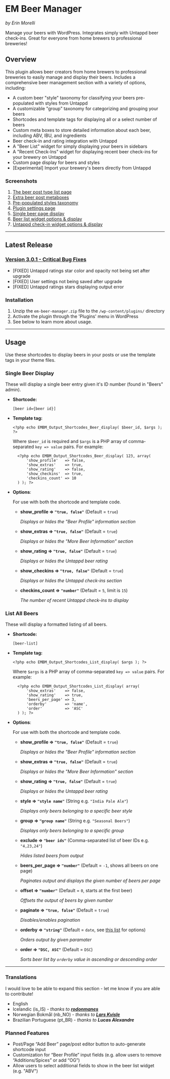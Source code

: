 # EM Beer Manager #

*by Erin Morelli*

Manage your beers with WordPress. Integrates simply with Untappd beer check-ins. Great for everyone from home brewers to professional breweries!


## Overview ###

This plugin allows beer creators from home brewers to professional breweries to easily manage and display their beers. Includes a comprehensive beer management section with a variety of options, including:

* A custom beer "style" taxonomy for classifying your beers pre-populated with styles from Untappd
* A customizable "group" taxonomy for categorizing and grouping your beers
* Shortcodes and template tags for displaying all or a select number of beers
* Custom meta boxes to store detailed information about each beer, including ABV, IBU, and ingredients
* Beer check-in and rating integration with Untappd
* A "Beer List" widget for simply displaying your beers in sidebars
* A "Recent Check-Ins" widget for displaying recent beer check-ins for your brewery on Untappd
* Custom page display for beers and styles
* [Experimental] Import your brewery's beers directly from Untappd


### Screenshots ###

1. [The beer post type list page](https://raw.githubusercontent.com/ErinMorelli/em-beer-manager/master/screenshot-1.jpg)
2. [Extra beer post metaboxes](https://raw.githubusercontent.com/ErinMorelli/em-beer-manager/master/screenshot-2.jpg)
3. [Pre-populated styles taxonomy](https://raw.githubusercontent.com/ErinMorelli/em-beer-manager/master/screenshot-3.jpg)
4. [Plugin settings page](https://raw.githubusercontent.com/ErinMorelli/em-beer-manager/master/screenshot-4.jpg)
5. [Single beer page display](https://raw.githubusercontent.com/ErinMorelli/em-beer-manager/master/screenshot-5.jpg)
6. [Beer list widget options & display](https://raw.githubusercontent.com/ErinMorelli/em-beer-manager/master/screenshot-6.jpg)
7. [Untappd check-in widget options & display](https://raw.githubusercontent.com/ErinMorelli/em-beer-manager/master/screenshot-7.jpg)



*****


## Latest Release ##

### [Version 3.0.1 - Critical Bug Fixes](https://github.com/ErinMorelli/em-beer-manager/releases/download/v3.0.1/em-beer-manager.3.0.1.zip) ###
* [FIXED] Untappd ratings star color and opacity not being set after upgrade
* [FIXED] User settings not being saved after upgrade
* [FIXED] Untappd ratings stars displaying output error



### Installation ###

1. Unzip the `em-beer-manager.zip` file to the `/wp-content/plugins/` directory
1. Activate the plugin through the 'Plugins' menu in WordPress
1. See below to learn more about usage.


*****

## Usage ##


Use these shortcodes to display beers in your posts or use the template tags in your theme files.


### Single Beer Display ###

These will display a single beer entry given it's ID number (found in "Beers" admin).

* __Shortcode:__

    `[beer id={beer id}]`

* __Template tag:__

    `<?php echo EMBM_Output_Shortcodes_Beer_display( $beer_id, $args ); ?>`

    Where `$beer_id` is required and `$args` is a PHP array of comma-separated `key => value` pairs. For example:

        <?php echo EMBM_Output_Shortcodes_Beer_display( 123, array(
            'show_profile'   => false,
            'show_extras'    => true,
            'show_rating'    => false,
            'show_checkins'  => true,
            'checkins_count' => 10
        ) ); ?>

* __Options__:

    For use with both the shortcode and template code.

    * __show_profile => `"true, false"`__ (Default = `true`)

        *Displays or hides the "Beer Profile" information section*

    * __show_extras => `"true, false"`__ (Default = `true`)

        *Displays or hides the "More Beer Information" section*

    * __show_rating => `"true, false"`__ (Default = `true`)

        *Displays or hides the Untappd beer rating*

    * __show_checkins => `"true, false"`__ (Default = `true`)

        *Displays or hides the Untappd check-ins section*

    * __checkins_count => `"number"`__ (Default = `5`, limit is `15`)

        *The number of recent Untappd check-ins to display*


### List All Beers ###

These will display a formatted listing of all beers.

* __Shortcode:__

    `[beer-list]`

* __Template tag:__

    `<?php echo EMBM_Output_Shortcodes_List_display( $args ); ?>`

    Where `$args` is a PHP array of comma-separated `key => value` pairs. For example:

        <?php echo EMBM_Output_Shortcodes_List_display( array(
            'show_extras'    => false,
            'show_rating'    => true,
            'beers_per_page' => 3,
            'orderby'        => 'name',
            'order'          => 'ASC'
        ) ); ?>

* __Options__:

    For use with both the shortcode and template code.

    * __show_profile => `"true, false"`__ (Default = `true`)

        *Displays or hides the "Beer Profile" information section*

    * __show_extras => `"true, false"`__ (Default = `true`)

        *Displays or hides the "More Beer Information" section*

    * __show_rating => `"true, false"`__ (Default = `true`)

        *Displays or hides the Untappd beer rating*

    * __style => `"style name"`__ (String e.g. `"India Pale Ale"`)

        *Displays only beers belonging to a specific beer style*

    * __group => `"group name"`__ (String e.g. `"Seasonal Beers"`)

        *Displays only beers belonging to a specific group*

    * __exclude => `"beer ids"`__ (Comma-separated list of beer IDs e.g. `"4,23,24"`)

        *Hides listed beers from output*

    * __beers\_per\_page => `"number"`__ (Default = `-1`, shows all beers on one page)

        *Paginates output and displays the given number of beers per page*

    * __offset => `"number"`__ (Default = `0`, starts at the first beer)

        *Offsets the output of beers by given number*

    * __paginate => `"true, false"`__ (Default = `true`)

        *Disables/enables pagination*

    * __orderby => `"string"`__ (Default = `date`, see [this list](http://codex.wordpress.org/Class_Reference/WP_Query#Order_.26_Orderby_Parameters) for options)

        *Orders output by given paramater*

    * __order => `"DSC, ASC"`__ (Default = `DSC`)

        *Sorts beer list by `orderby` value in ascending or descending order*



*****

### Translations ###

I would love to be able to expand this section - let me know if you are able to contribute!

* English
* Icelandic (is_IS) - *thanks to __[rodonmanes](http://bjorspjall.is)__*
* Norwegian Bokmål (nb_NO) - *thanks to __[Lars Kvisle](http://www.lars.kvisle.no)__*
* Brazilian Portuguese (pt_BR) - *thanks to __Lucas Alexandre__*


### Planned Features ###

* Post/Page “Add Beer” page/post editor button to auto-generate shortcode input
* Customization for “Beer Profile” input fields (e.g. allow users to remove “Additions/Spices” or add “OG”)
* Allow users to select additional fields to show in the beer list widget (e.g. "ABV")

